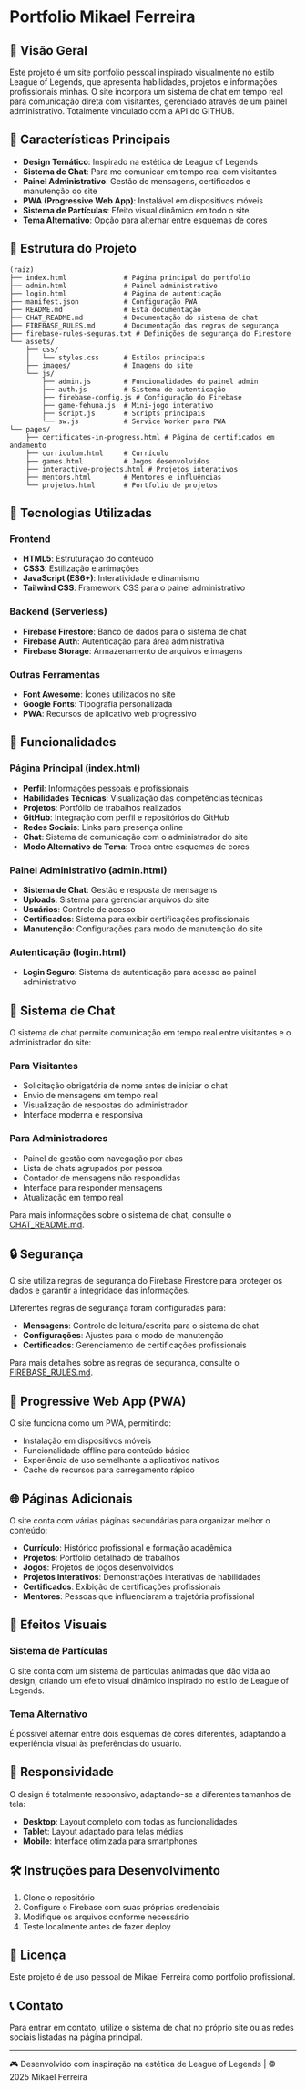 # Portfolio Mikael Ferreira

## 📌 Visão Geral

Este projeto é um site portfolio pessoal inspirado visualmente no estilo League of Legends, que apresenta habilidades, projetos e informações profissionais minhas. O site incorpora um sistema de chat em tempo real para comunicação direta com visitantes, gerenciado através de um painel administrativo. Totalmente vinculado com a API do GITHUB.

## 🌟 Características Principais

- **Design Temático**: Inspirado na estética de League of Legends
- **Sistema de Chat**: Para me comunicar em tempo real com visitantes
- **Painel Administrativo**: Gestão de mensagens, certificados e manutenção do site
- **PWA (Progressive Web App)**: Instalável em dispositivos móveis 
- **Sistema de Partículas**: Efeito visual dinâmico em todo o site
- **Tema Alternativo**: Opção para alternar entre esquemas de cores

## 📂 Estrutura do Projeto

```
(raiz)
├── index.html              # Página principal do portfolio
├── admin.html              # Painel administrativo
├── login.html              # Página de autenticação
├── manifest.json           # Configuração PWA
├── README.md               # Esta documentação
├── CHAT_README.md          # Documentação do sistema de chat
├── FIREBASE_RULES.md       # Documentação das regras de segurança
├── firebase-rules-seguras.txt # Definições de segurança do Firestore
└── assets/
    ├── css/
    │   └── styles.css      # Estilos principais
    ├── images/             # Imagens do site
    └── js/
        ├── admin.js        # Funcionalidades do painel admin
        ├── auth.js         # Sistema de autenticação
        ├── firebase-config.js # Configuração do Firebase
        ├── game-fehuna.js  # Mini-jogo interativo
        ├── script.js       # Scripts principais
        └── sw.js           # Service Worker para PWA
└── pages/
    ├── certificates-in-progress.html # Página de certificados em andamento
    ├── curriculum.html     # Currículo
    ├── games.html          # Jogos desenvolvidos
    ├── interactive-projects.html # Projetos interativos
    ├── mentors.html        # Mentores e influências
    └── projetos.html       # Portfolio de projetos
```

## 🔧 Tecnologias Utilizadas

### Frontend
- **HTML5**: Estruturação do conteúdo
- **CSS3**: Estilização e animações 
- **JavaScript (ES6+)**: Interatividade e dinamismo
- **Tailwind CSS**: Framework CSS para o painel administrativo

### Backend (Serverless)
- **Firebase Firestore**: Banco de dados para o sistema de chat
- **Firebase Auth**: Autenticação para área administrativa
- **Firebase Storage**: Armazenamento de arquivos e imagens

### Outras Ferramentas
- **Font Awesome**: Ícones utilizados no site
- **Google Fonts**: Tipografia personalizada
- **PWA**: Recursos de aplicativo web progressivo

## 🚀 Funcionalidades

### Página Principal (index.html)
- **Perfil**: Informações pessoais e profissionais
- **Habilidades Técnicas**: Visualização das competências técnicas
- **Projetos**: Portfólio de trabalhos realizados
- **GitHub**: Integração com perfil e repositórios do GitHub
- **Redes Sociais**: Links para presença online
- **Chat**: Sistema de comunicação com o administrador do site
- **Modo Alternativo de Tema**: Troca entre esquemas de cores

### Painel Administrativo (admin.html)
- **Sistema de Chat**: Gestão e resposta de mensagens
- **Uploads**: Sistema para gerenciar arquivos do site
- **Usuários**: Controle de acesso
- **Certificados**: Sistema para exibir certificações profissionais
- **Manutenção**: Configurações para modo de manutenção do site

### Autenticação (login.html)
- **Login Seguro**: Sistema de autenticação para acesso ao painel administrativo

## 📡 Sistema de Chat

O sistema de chat permite comunicação em tempo real entre visitantes e o administrador do site:

### Para Visitantes
- Solicitação obrigatória de nome antes de iniciar o chat
- Envio de mensagens em tempo real
- Visualização de respostas do administrador
- Interface moderna e responsiva

### Para Administradores
- Painel de gestão com navegação por abas
- Lista de chats agrupados por pessoa
- Contador de mensagens não respondidas
- Interface para responder mensagens
- Atualização em tempo real

Para mais informações sobre o sistema de chat, consulte o [CHAT_README.md](CHAT_README.md).

## 🔒 Segurança

O site utiliza regras de segurança do Firebase Firestore para proteger os dados e garantir a integridade das informações.

Diferentes regras de segurança foram configuradas para:
- **Mensagens**: Controle de leitura/escrita para o sistema de chat
- **Configurações**: Ajustes para o modo de manutenção
- **Certificados**: Gerenciamento de certificações profissionais

Para mais detalhes sobre as regras de segurança, consulte o [FIREBASE_RULES.md](FIREBASE_RULES.md).

## 🔄 Progressive Web App (PWA)

O site funciona como um PWA, permitindo:
- Instalação em dispositivos móveis
- Funcionalidade offline para conteúdo básico
- Experiência de uso semelhante a aplicativos nativos
- Cache de recursos para carregamento rápido

## 🌐 Páginas Adicionais

O site conta com várias páginas secundárias para organizar melhor o conteúdo:
- **Currículo**: Histórico profissional e formação acadêmica
- **Projetos**: Portfolio detalhado de trabalhos
- **Jogos**: Projetos de jogos desenvolvidos
- **Projetos Interativos**: Demonstrações interativas de habilidades
- **Certificados**: Exibição de certificações profissionais
- **Mentores**: Pessoas que influenciaram a trajetória profissional

## 🎨 Efeitos Visuais

### Sistema de Partículas
O site conta com um sistema de partículas animadas que dão vida ao design, criando um efeito visual dinâmico inspirado no estilo de League of Legends.

### Tema Alternativo
É possível alternar entre dois esquemas de cores diferentes, adaptando a experiência visual às preferências do usuário.

## 📱 Responsividade

O design é totalmente responsivo, adaptando-se a diferentes tamanhos de tela:
- **Desktop**: Layout completo com todas as funcionalidades
- **Tablet**: Layout adaptado para telas médias
- **Mobile**: Interface otimizada para smartphones

## 🛠️ Instruções para Desenvolvimento

1. Clone o repositório
2. Configure o Firebase com suas próprias credenciais
3. Modifique os arquivos conforme necessário
4. Teste localmente antes de fazer deploy

## 📄 Licença

Este projeto é de uso pessoal de Mikael Ferreira como portfolio profissional.

## 📞 Contato

Para entrar em contato, utilize o sistema de chat no próprio site ou as redes sociais listadas na página principal.

---

🎮 Desenvolvido com inspiração na estética de League of Legends | © 2025 Mikael Ferreira
